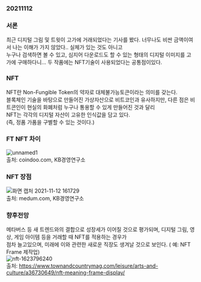 ### 20211112  

### 서론  
최근 디지털 그림 및 트윗이 고가에 거래되었다는 기사를 봤다. 너무나도 비싼 금액이여서 나는 이해가 가지 않았다.. 실체가 있는 것도 아니고  
누구나 검색하면 볼 수 있고, 심지어 다운로드도 할 수 있는 형태의 디지털 이미지를 고가에 구매하다니... 두 작품에는 NFT기술이 사용되었다는 공통점이있다.  

### NFT
NFT란 Non-Fungible Token의 약자로 대체불가능토큰이라는 의미를 갖는다.  
블록체인 기술을 바탕으로 만들어진 가상자산으로 비트코인과 유사하지만, 다른 점은 비트콘인이 현실의 화폐처럼 누구나 통용할 수 있게 만들어진 것과 달리  
NFT는 각각의 디지털 자산이 고유한 인식값을 담고 있다.  
(즉, 정품 가품을 구별할 수 있는 것이다.)

### FT NFT 차이  
![unnamed1](https://user-images.githubusercontent.com/59447235/141427045-2f517cd9-f2ae-4cc0-9597-1a9a661d5947.png)  
출처: coindoo.com, KB경영연구소  

### NFT 장점
![화면 캡처 2021-11-12 161729](https://user-images.githubusercontent.com/59447235/141427152-151c30a8-b5c5-4a9f-b060-fa0b5cb37afc.jpg)  
출처: medum.com, KB경영연구소  

### 향후전망  
메타버스 등 새 트렌드와의 결합으로 성장세가 이어질 것으로 평가되며, 디지털 그림, 영상, 게임 아이템 등을 거래할 때 NFT를 적용하는 경우가  
점차 늘고있으며, 미래에 이와 관련한 새로운 직장도 생겨날 것으로 보인다. ( 예: NFT Frame 제작업)  
![nft-1623796240](https://user-images.githubusercontent.com/59447235/141427481-bf6051af-3619-4baf-8132-713aaca2463f.jpg)  
출처: https://www.townandcountrymag.com/leisure/arts-and-culture/a36730649/nft-meaning-frame-display/
 
